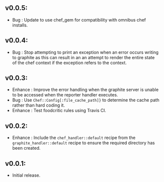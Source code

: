 ## v0.0.5:

* Bug     : Update to use chef_gem for compatibility with omnibus chef installs.

## v0.0.4:

* Bug     : Stop attempting to print an exception when an error occurs writing to graphite as this can result in an
            an attempt to render the entire state of the chef context if the exception refers to the context.

## v0.0.3:

* Enhance : Improve the error handling when the graphite server is unable to be accessed when the reporter handler
            executes.
* Bug     : Use `Chef::Config[:file_cache_path]}` to determine the cache path rather than hard coding it.
* Enhance : Test foodcritic rules using Travis CI.

## v0.0.2:

* Enhance : Include the `chef_handler::default` recipe from the `graphite_handler::default` recipe to ensure
            the required directory has been created.

## v0.0.1:

* Initial release.

